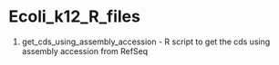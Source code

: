 # Ecoli_k12_R_files

1. get_cds_using_assembly_accession - R script to get the cds using assembly accession from RefSeq
